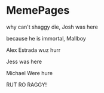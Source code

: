 # MemePages

why can't shaggy die, Josh was here

because he is immortal, Mallboy

Alex Estrada wuz hurr

Jess was here

Michael Were hure

RUT RO RAGGY!
